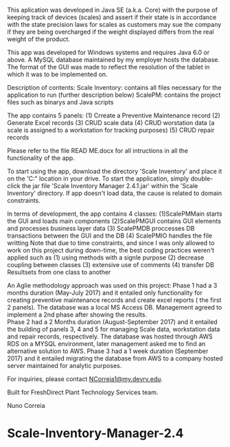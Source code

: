 This aplication was developed in Java SE (a.k.a. Core) with the purpose of keeping track of devices (scales) and assert if their state is in accordance with the state precision laws for scales as customers may sue the company if they are being overcharged if the weight displayed differs from the real weight of the product.

This app was developed for Windows systems  and requires Java 6.0 or above. A MySQL database maintained by my employer hosts the database. The format of the GUI was made to reflect the resolution of the tablet in which it was to be implemented on.

Description of contents:
Scale Inventory: contains all files necessary for the application to run (further description below)
ScalePM: contains the project files such as binarys and Java scripts



The app contains 5 panels: (1) Crreate a Preventive Maintenance record (2) Generate Excel records (3) CRUD scale data (4) CRUD worstation data (a scale is assigned to a workstation for tracking purposes) (5) CRUD repair records

Please refer to the file READ ME.docx for all intructions in all the functionality of the app.

To start using the app, download the directory 'Scale Inventory' and place it on the 'C:\" location in your drive. To start the application, simply double-click the jar file 'Scale Inventory Manager 2.4.1.jar' within the 'Scale Inventory' directory. If app doesn't load data, the cause is related to domain constraints.

In terms of development, the app contains 4 classes: (1)ScalePMMain starts the GUI and loads main components (2)ScalePMGUI contains GUI elements and processes business layer data (3) ScalePMDB proccesses DB transactions between the GUI and the DB (4) ScalePMIO handles the file writting
Note that due to time constraints, and since I was only allowed to work on this project during down-time, the best coding practices weren't applied such as (1) using methods with a signle purpose (2) decrease coupling between classes (3) extensive use of comments (4) transfer DB Resultsets from one class to another

 An Aglie methodology approach was used on this project:
Phase 1 had a 3 months duration (May-July 2017) and it entailed only functionality for creating preventive maintenance records and create excel reports ( the first 2 panels). The database was a local MS Access DB. Management agreed to implement a 2nd phase after showing the results.  
Phase 2 had a 2 Months duration (August-September 2017) and it entailed the building of panels 3, 4 and 5 for managing Scale data, workstation data and repair records, respectively. The database was hosted through AWS RDS on a MYSQL environment, later management asked me to find an alternative solution to AWS.
Phase 3 had a 1 week duration (September 2017) and it entailed migrating the database from AWS to a company hosted server maintained for analytic purposes.

For inquiries, please contact NCorreia1@my.devry.edu.

Built for FreshDirect  Plant Technology Services team.


Nuno Correia
                                                     




# Scale-Inventory-Manager-2.4
